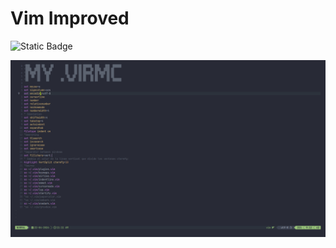 # Vim Improved

![Static Badge](https://img.shields.io/badge/vimscript-VIM-green?style=for-the-badge&logo=vim&logoColor=green&label=vimscript&labelColor=gray&color=48cc30)


![Descripción de la imagen](img/img.png)
